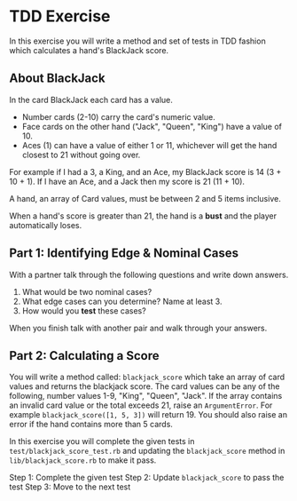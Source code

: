 # TDD Exercise

In this exercise you will write a method and set of tests in TDD fashion which calculates a hand's BlackJack score.

## About BlackJack

In the card BlackJack each card has a value.
-  Number cards (2-10) carry the card's numeric value.
-  Face cards on the other hand ("Jack", "Queen", "King") have a value of 10.
-  Aces (1) can have a value of either 1 or 11, whichever will get the hand closest to 21 without going over.

For example if I had a 3, a King, and an Ace, my BlackJack score is 14 (3 + 10 + 1).  If I have an Ace, and a Jack then my score is 21 (11 + 10).

A hand, an array of Card values, must be between 2 and 5 items inclusive.

When a hand's score is greater than 21, the hand is a **bust** and the player automatically loses.

## Part 1:  Identifying Edge & Nominal Cases

With a partner talk through the following questions and write down answers.

1.  What would be two nominal cases?
2.  What edge cases can you determine?  Name at least 3.
3.  How would you **test** these cases?

When you finish talk with another pair and walk through your answers.

## Part 2:  Calculating a Score

You will write a method called:  `blackjack_score` which take an array of card values and returns the blackjack score.  The card values can be any of the following, number values 1-9, "King", "Queen", "Jack".  If the array contains an invalid card value or the total exceeds 21, raise an `ArgumentError`.  For example `blackjack_score([1, 5, 3])` will return 19.  You should also raise an error if the hand contains more than 5 cards.

In this exercise you will complete the given tests in `test/blackjack_score_test.rb` and updating the `blackjack_score` method in `lib/blackjack_score.rb` to make it pass.

Step 1:  Complete the given test
Step 2:  Update `blackjack_score` to pass the test
Step 3:  Move to the next test
